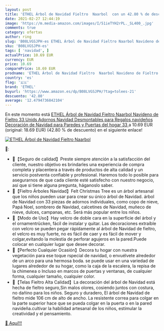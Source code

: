 ```yaml
---
layout: post
title: 'ETHEL Árbol de Navidad Fieltro  Naarbol  con un 42.80 % de descuento'
date: 2021-02-27 12:44:19
image: 'https://m.media-amazon.com/images/I/51ieTYH2rPL._SL400_.jpg'
comments: true
category: ofertas
author: ring
slug: 'B08LVGSJPH-es ETHEL Árbol de Navidad Fieltro Naarbol Navideno de Fieltro...'
sku: 'B08LVGSJPH-es'
tags: [ 'navidad', ]
actualPrice: 10.69 EUR
currency: EUR
price: 10.69
comparePrice: 18.69 EUR
prodname: 'ETHEL Árbol de Navidad Fieltro  Naarbol Navideno de Fieltro  33 Unids Adornos Navidad Desmontables  para Regalos navideños  Decoración de Navidad para Paredes y Puertas del hogar  33 '
country: 'es'
flag: '🇪🇸'
brand: 'ETHEL'
buyurl: 'https://www.amazon.es/dp/B08LVGSJPH/?tag=tolees-21'
descuento: '42.80'
average: '12.4794736842104'
---
```


En este momento está [ETHEL Árbol de Navidad Fieltro  Naarbol Navideno de Fieltro  33 Unids Adornos Navidad Desmontables  para Regalos navideños  Decoración de Navidad para Paredes y Puertas del hogar  33 ](https://www.amazon.es/dp/B08LVGSJPH/?tag=tolees-21) a 10.69 EUR (original: 18.69 EUR) (42.80 %  de descuento) en el siguiente enlace!

[![ETHEL Árbol de Navidad Fieltro  Naarbol ](https://m.media-amazon.com/images/I/51ieTYH2rPL._SL400_.jpg)](https://www.amazon.es/dp/B08LVGSJPH/?tag=tolees-21)

🔎:

- 🎄【Seguro de calidad】Preste siempre atención a la satisfacción del cliente, nuestro objetivo es brindarles una experiencia de compra completa y placentera a través de productos de alta calidad y un servicio postventa confiable y profesional. Haremos todo lo posible para asegurarnos de que cada cliente esté satisfecho con nuestro negocio, así que si tiene alguna pregunta, háganoslo saber.
- 🎄【Fieltro Árboles Navidad】Felt Christmas Tree es un árbol artesanal que los niños pueden usar para crear su único árbol de Navidad. árbol de Navidad con 33 piezas de adornos individuales, como copo de nieve, Papá Noel, sombrero de Navidad, calcetines de Navidad, muñeco de nieve, dulces, campanas, etc. Será más popular entre los niños.
- 🎄【Modo de Uso】Hay velcro de doble cara en la superficie del árbol y el ornamentrücken, fácil de instalar y quitar. Las decoraciones extraíble con velcro se pueden pegar rápidamente al árbol de Navidad de fieltro, el velcro es muy fuerte, no es fácil de caer y es fácil de mover y colgar,evitando la molestia de perforar agujeros en la pared.Puede colocar en cualquier lugar que desee decorar.
- 🎄【Perfecto Cualquier Ocasión】Decora tu hogar con nuestra vegetación para ese toque rspecial de navidad, o envuélvete alrededor de un arco para una hermosa boda. se puede usar en una variedad de lugares alrededor de su hogar, como la caja de la escalera, la repisa de la chimenea o Incluso en marcos de puertas y ventanas, de cualquier forma, cualquier tamaño, cualquier color.
- 🎄【Telas Fieltro Alta Calidad】La decoración del árbol de Navidad está hecha de fieltro seguro,Sin malos olores, cosiendo juntos con costura, no dañino para los niños. Seguro y duradero, El árbol de Navidad de fieltro mide 106 cm de alto de ancho. La resistente correa para colgar en la parte superior hace que se pueda colgar en la puerta o en la pared navideña.cultivar la habilidad artesanal de los niños, estimular la creatividad y el pensamiento.

[🛒 Aquí!!!](https://www.amazon.es/dp/B08LVGSJPH/?tag=tolees-21)
